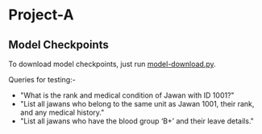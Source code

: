 # Project-A

## Model Checkpoints
To download model checkpoints, just run [model-download.py](https://github.com/Aaditya019Jain/Project-A/blob/main/model-download.py).


Queries for testing:-
<ul>
  <li>"What is the rank and medical condition of Jawan with ID 1001?"</li>
  <li>"List all jawans who belong to the same unit as Jawan 1001, their rank, and any medical history."</li>
  <li>"List all jawans who have the blood group ‘B+’ and their leave details."</li>
</ul>
